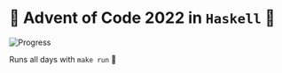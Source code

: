 # 🎄 Advent of Code 2022 in `Haskell` 🎄

![Progress](https://progress-bar.dev/6/?scale=50&title=stars&width=200&color=ffd700&suffix=⭐)

Runs all days with `make run` 🎅
